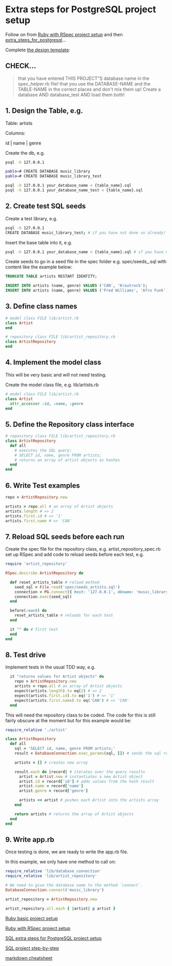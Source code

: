 # Extra steps for PostgreSQL project setup

Follow on from [Ruby with RSpec project setup](https://github.com/pablisch/project-setup/blob/main/ruby_with_rspec.md) and then [extra_steps_for_postgresql](https://github.com/pablisch/project-setup/blob/main/extra_steps_for_postgresql.md)...

Complete [the design template](https://github.com/pablisch/databases/blob/main/resources/repository_class_recipe_template.md):

## CHECK...

> that you have entered THIS PROJECT"S database name in the spec_helper.rb file!
> that you use the DATABASE-NAME and the TABLE-NAME in the correct places and don't mix them up!
> Create a database AND database_test AND load them both!

## 1. Design the Table, e.g.

Table: artists

Columns:

id | name | genre

Create the db, e.g. 
```bash
psql -h 127.0.0.1

pablo=# CREATE DATABASE music_library
pablo=# CREATE DATABASE music_library_test

psql -h 127.0.0.1 your_database_name < {table_name}.sql
psql -h 127.0.0.1 your_database_name_test < {table_name}.sql
```

## 2. Create test SQL seeds 

Create a test library, e.g. 
```bash
psql -h 127.0.0.1
CREATE DATABASE music_library_test; # if you have not done so already!
```
Insert the base table into it, e.g.
```bash
psql -h 127.0.0.1 your_database_name < {table_name}.sql # if you have not done so already!
```
Create seeds to go in a seed file in the spec folder e.g. spec/seeds_<table-name>.sql with content like the example below: 
```sql
TRUNCATE TABLE artists RESTART IDENTITY;

INSERT INTO artists (name, genre) VALUES ('CAN', 'Krautrock');
INSERT INTO artists (name, genre) VALUES ('Fred Williams', 'Afro Funk');
```
## 3. Define class names
```ruby
# model class FILE lib/artist.rb
class Artist
end

# repository class FILE lib/artist_repository.rb
class ArtistRepository
end
```
## 4. Implement the model class

This will be very basic and will not need testing.

Create the model class file, e.g. lib/artists.rb
```ruby
# model class FILE lib/artist.rb
class Artist
  attr_accessor :id, :name, :genre
end
```
## 5. Define the Repository class interface
```ruby
# repository class FILE lib/artist_repository.rb
class ArtistRepository
  def all
    # executes the SQL query:
    # SELECT id, name, genre FROM artists;
    # returns an array of artist objects as hashes
  end
end
```
## 6. Write Test examples
```ruby
repo = ArtistRepository.new

artists = repo.all # an array of Artist objects
artists.length # => 2
artists.first.id # => '1'
artists.first.name # => 'CAN'
```
## 7. Reload SQL seeds before each run

Create the spec file for the repository class, e.g. artist_repository_spec.rb set up RSpec and add code to reload seeds before each test, e.g.
```ruby
require 'artist_repository'

RSpec.describe ArtistRepository do

  def reset_artists_table # reload method
    seed_sql = File.read('spec/seeds_artists.sql')
    connection = PG.connect({ host: '127.0.0.1', dbname: 'music_library_test' })
    connection.exec(seed_sql)
  end

  before(:each) do 
    reset_artists_table # reloads for each test
  end

  it "" do # first test
  end
end
```

## 8. Test drive

Implement tests in the usual TDD way, e.g.
```ruby
  it "returns values for Artist objects" do
    repo = ArtistRepository.new
    artists = repo.all # an array of Artist objects
    expect(artists.length).to eq(2) # => 2
    expect(artists.first.id).to eq('1') # => '1'
    expect(artists.first.name).to eq('CAN') # => 'CAN'
  end
```
This will need the repository class to be coded. The code for this is still fairly obscure at the moment but for this example would be:
```ruby
require_relative './artist'

class ArtistRepository
  def all
    sql = 'SELECT id, name, genre FROM artists;'
    result = DatabaseConnection.exec_params(sql, []) # sends the sql request

    artists = [] # creates new array

    result.each do |record| # iterates over the query results
      artist = Artist.new # instantiates a new Artist object
      artist.id = record['id'] # adds values from the hash result
      artist.name = record['name']
      artist.genre = record['genre']

      artists << artist # pushes each Artist into the artists array
    end

    return artists # returns the array of Artist objects
  end
end
```

## 9. Write app.rb

Once testing is done, we are ready to write the app.rb file.

In this example, we only have one method to call on:
```ruby
require_relative 'lib/database_connection'
require_relative 'lib/artist_repository'

# We need to give the database name to the method `connect`.
DatabaseConnection.connect('music_library')

artist_repository = ArtistRepository.new

artist_repository.all.each { |artist| p artist }
```

[Ruby basic project setup](https://github.com/pablisch/project-setup/blob/main/ruby_basic.md)

[Ruby with RSpec project setup](https://github.com/pablisch/project-setup/blob/main/ruby_with_rspec.md)

[SQL extra steps for PostgreSQL project setup](https://github.com/pablisch/project-setup/blob/main/sql_extra_steps_for_postgresql.md)

[SQL project step-by-step](https://github.com/pablisch/project-setup/blob/main/sql_project_step_by_step.md)


[markdown cheatsheet](https://github.com/adam-p/markdown-here/wiki/Markdown-Cheatsheet)